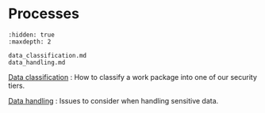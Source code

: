 # Processes

```{toctree}
:hidden: true
:maxdepth: 2

data_classification.md
data_handling.md
```

[Data classification](data_classification.md)
: How to classify a work package into one of our security tiers.

[Data handling](data_handling.md)
: Issues to consider when handling sensitive data.
